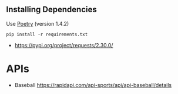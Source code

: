 ## Installing Dependencies

Use [Poetry](https://python-poetry.org/docs/#installing-with-the-official-installer) (version 1.4.2)


`pip install -r requirements.txt`

* https://pypi.org/project/requests/2.30.0/

# APIs

* Baseball https://rapidapi.com/api-sports/api/api-baseball/details
